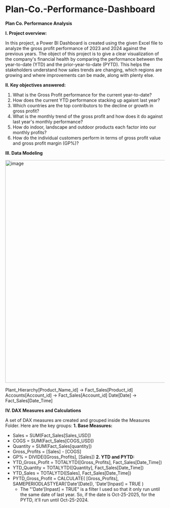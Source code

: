 # Plan-Co.-Performance-Dashboard
**Plan Co. Performance Analysis**

**I. Project overview:**

In this project, a Power BI Dashboard is created using the given Excel file to analyze the gross profit performance of 2023 and 2024 against the previous years. The object of this project is to give a clear visualization of the company's financial health by comparing the performance between the year-to-date (YTD) and the prior-year-to-date (PYTD).
This helps the stakeholders understand how sales trends are changing, which regions are growing and where improvements can be made, along with plenty else.

**II. Key objectives answered:**

1. What is the Gross Profit performance for the current year-to-date?
2. How does the current YTD performance stacking up agaisnt last year?
3. Which countries are the top contributors to the decline or growth in gross profit?
4. What is the monthly trend of the gross profit and how does it do against last year's monthly performance?
5. How do indoor, landscape and outdoor products each factor into our monthly profits?
6. How do the individual customers perform in terms of gross profit value and gross profit margin (GP%)?

**III. Data Modeling**

<img width="1119" height="704" alt="image" src="https://github.com/user-attachments/assets/dc383b5c-ef89-41d5-8cc3-86162813ac58" />

Plant_Hierarchy[Product_Name_id] -> Fact_Sales[Product_id]
Accounts[Account_id] -> Fact_Sales[Account_id]
Date[Date] -> Fact_Sales[Date_Time]

**IV. DAX Measures and Calculations**

A set of DAX measures are created and grouped inside the Measures Folder. Here are the key groups:
**1. Base Measures:**
- Sales = SUM(Fact_Sales[Sales_USD])
- COGS = SUM(Fact_Sales[COGS_USD])
- Quantity = SUM(Fact_Sales[quantity])
- Gross_Profits = [Sales] - [COGS]
- GP% = DIVIDE([Gross_Profits], [Sales])
**2. YTD and PYTD:**
- YTD_Gross_Profit = TOTALYTD([Gross_Profits], Fact_Sales[Date_Time])
- YTD_Quantity = TOTALYTD([Quantity], Fact_Sales[Date_Time])
- YTD_Sales = TOTALYTD([Sales], Fact_Sales[Date_Time])
- PYTD_Gross_Profit = 
  CALCULATE(
      [Gross_Profits],
      SAMEPERIODLASTYEAR('Date'[Date]),
      'Date'[Inpast] = TRUE 
  )
  - The "'Date'[Inpast] = TRUE" is a filter I used so that it only run until the same date of last year. So, if the date is Oct-25-2025, for the PYTD, it'll run            until Oct-25-2024.
  
